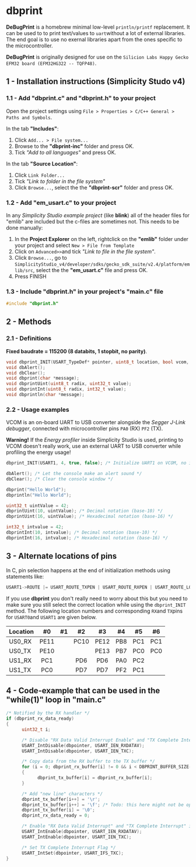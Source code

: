 # dbprint

**DeBugPrint** is a homebrew minimal low-level `println/printf` replacement. It can be used to to print text/values to `uart`without a lot of external libraries. The end goal is to use no exernal libraries apart from the ones specific to the microcontroller.

**DeBugPrint** is originally designed for use on the `Silicion Labs Happy Gecko EFM32 board (EFM32HG322 -- TQFP48)`.


## 1 - Installation instructions (Simplicity Studo v4)

### 1.1 - Add "dbprint.c" and "dbprint.h" to your project

Open the project settings using `File > Properties > C/C++ General > Paths and Symbols`.

In the tab **"Includes"**:
1. Click `Add... > File system...`
2. Browse to the **"dbprint-inc"** folder and press OK. 
3. Tick *"Add to all languages"* and press OK.

In the tab **"Source Location"**:
1. Click `Link Folder...`
2. Tick *"Link to folder in the file system"*
3. Click `Browse...`, select the the **"dbprint-scr"** folder and press OK.

### 1.2 - Add "em_usart.c" to your project

In any *Simplicity Studio example project* (like **blink**) all of the header files for "emlib" are included but the c-files are sometimes not. This needs to be done manually:
1. In the **Project Explorer** on the left, rightclick on the **"emlib"** folder under your project and select `New > File from Template`
2. Click on `Advanced>>`and tick *"Link to file in the file system"*.
3. Click `Browse...`, go to `SimplicityStudio_v4/developer/sdks/gecko_sdk_suite/v2.4/platform/emlib/src`, select the the **"em_usart.c"** file and press OK.
4. Press FINISH

### 1.3 - Include "dbprint.h" in your project's "main.c" file

```C
#include "dbprint.h"
```

## 2 - Methods

### 2.1 - Definitions

**Fixed baudrate = 115200 (8 databits, 1 stopbit, no parity)**.
```C
void dbprint_INIT(USART_TypeDef* pointer, uint8_t location, bool vcom, bool interrupts);
void dbAlert();
void dbClear();
void dbprint(char *message);
void dbprintUint(uint8_t radix, uint32_t value);
void dbprintInt(uint8_t radix, int32_t value);
void dbprintln(char *message);
```

### 2.2 - Usage examples

VCOM is an on-board UART to USB converter alongside the *Segger J-Link debugger*, connected with microcontroller pins `PA0` (RX) `PF2` (TX).

**Warning!** If the *Energy profiler* inside Simplicity Studio is used, printing to VCOM doesn't really work, use an external UART to USB converter while profiling the energy usage!

```C
dbprint_INIT(USART1, 4, true, false); /* Initialize UART1 on VCOM, no interrupts*/
```
```C
dbAlert(); /* Let the console make an alert sound */
dbClear(); /* Clear the console window */
```
```C
dbprint("Hello World");
dbprintln("Hello World");
```
```C
uint32_t uintValue = 42;
dbprintUint(10, uintValue); /* Decimal notation (base-10) */
dbprintUint(16, uintValue); /* Hexadecimal notation (base-16) */
```
```C
int32_t intvalue = 42;
dbprintInt(10, intvalue); /* Decimal notation (base-10) */
dbprintInt(16, intvalue); /* Hexadecimal notation (base-16) */
```


## 3 - Alternate locations of pins

In C, pin selection happens at the end of initialization methods using statements like:
```C
USART1->ROUTE |= USART_ROUTE_TXPEN | USART_ROUTE_RXPEN | USART_ROUTE_LOCATION_LOC0;
```

If you use **dbprint** you don't really need to worry about this but you need to make sure you still select the correct location while using the `dbprint_INIT` method. The following location numbers and corresponding `RX`and `TX`pins for `USART0`and `USART1` are given below.

| Location |  #0  |  #1  |  #2  |  #3  |  #4  |  #5  |  #6  |
| -------- |:----:|:----:|:----:|:----:|:----:|:----:|:----:| 
| US0_RX   | PE11 |      | PC10 | PE12 | PB8  | PC1  | PC1  |
| US0_TX   | PE10 |      |      | PE13 | PB7  | PC0  | PC0  |
| US1_RX   | PC1  |      | PD6  | PD6  | PA0  | PC2  |      |
| US1_TX   | PC0  |      | PD7  | PD7  | PF2  | PC1  |      |


## 4 - Code-example that can be used in the "while(1)" loop in "main.c"
```C
/* Notified by the RX handler */
if (dbprint_rx_data_ready)
{
      uint32_t i;

      /* Disable "RX Data Valid Interrupt Enable" and "TX Complete Interrupt Enable" interrupts */
      USART_IntDisable(dbpointer, USART_IEN_RXDATAV);
      USART_IntDisable(dbpointer, USART_IEN_TXC);

      /* Copy data from the RX buffer to the TX buffer */
      for (i = 0; dbprint_rx_buffer[i] != 0 && i < DBPRINT_BUFFER_SIZE-3; i++)
      {
            dbprint_tx_buffer[i] = dbprint_rx_buffer[i];
      }

      /* Add "new line" characters */
      dbprint_tx_buffer[i++] = '\r';
      dbprint_tx_buffer[i++] = '\f'; /* Todo: this here might not be optimal */
      dbprint_tx_buffer[i] = '\0';
      dbprint_rx_data_ready = 0;

      /* Enable "RX Data Valid Interrupt" and "TX Complete Interrupt" interrupts */
      USART_IntEnable(dbpointer, USART_IEN_RXDATAV);
      USART_IntEnable(dbpointer, USART_IEN_TXC);

      /* Set TX Complete Interrupt Flag */
      USART_IntSet(dbpointer, USART_IFS_TXC);
}
```


